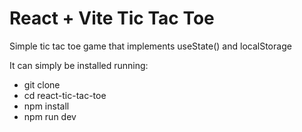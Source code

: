 # React + Vite Tic Tac Toe

Simple tic tac toe game that implements useState() and localStorage

It can simply be installed running:

- git clone
- cd react-tic-tac-toe
- npm install
- npm run dev
